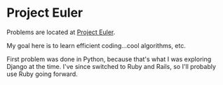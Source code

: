 <h1>Project Euler</h1>
<p>Problems are located at <a href="http://projecteuler.net/">Project Euler</a>.</p>
<p>My goal here is to learn efficient coding...cool algorithms, etc.</p>
<p>First problem was done in Python, because that's what I was exploring Django at the time. I've since switched to Ruby and Rails, so I'll probably use Ruby going forward.</p>